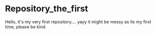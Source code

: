 # Repository_the_first
Hello, it's my very first repository.... yayy
it might be messy as its my first time, please be kind.
